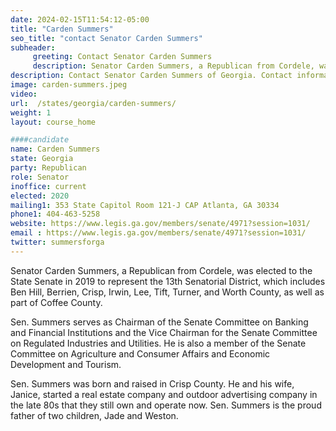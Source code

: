 ```yaml
---
date: 2024-02-15T11:54:12-05:00
title: "Carden Summers"
seo_title: "contact Senator Carden Summers"
subheader:
     greeting: Contact Senator Carden Summers
     description: Senator Carden Summers, a Republican from Cordele, was elected to the State Senate in 2019 to represent the 13th Senatorial District, which includes Ben Hill, Berrien, Crisp, Irwin, Lee, Tift, Turner, and Worth County, as well as part of Coffee County.
description: Contact Senator Carden Summers of Georgia. Contact information for Carden Summers includes email address, phone number, and mailing address.
image: carden-summers.jpeg
video:
url:  /states/georgia/carden-summers/
weight: 1
layout: course_home

####candidate
name: Carden Summers
state: Georgia
party: Republican
role: Senator
inoffice: current
elected: 2020
mailing1: 353 State Capitol Room 121-J CAP Atlanta, GA 30334
phone1: 404-463-5258
website: https://www.legis.ga.gov/members/senate/4971?session=1031/
email : https://www.legis.ga.gov/members/senate/4971?session=1031/
twitter: summersforga
---
```


Senator Carden Summers, a Republican from Cordele, was elected to the State Senate in 2019 to represent the 13th Senatorial District, which includes Ben Hill, Berrien, Crisp, Irwin, Lee, Tift, Turner, and Worth County, as well as part of Coffee County.

Sen. Summers serves as Chairman of the Senate Committee on Banking and Financial Institutions and the Vice Chairman for the Senate Committee on Regulated Industries and Utilities. He is also a member of the Senate Committee on Agriculture and Consumer Affairs and Economic Development and Tourism.

Sen. Summers was born and raised in Crisp County. He and his wife, Janice, started a real estate company and outdoor advertising company in the late 80s that they still own and operate now. Sen. Summers is the proud father of two children, Jade and Weston.
